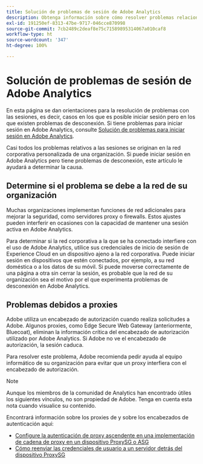 ```yaml
---
title: Solución de problemas de sesión de Adobe Analytics
description: Obtenga información sobre cómo resolver problemas relacionados con la desconexión de Adobe Analytics.
exl-id: 191250ef-8313-47be-9717-046cce870998
source-git-commit: 7cb2489c2deaf8e75c71589895314067a010caf8
workflow-type: ht
source-wordcount: '347'
ht-degree: 100%

---
```


# Solución de problemas de sesión de Adobe Analytics

En esta página se dan orientaciones para la resolución de problemas con las sesiones, es decir, casos en los que es posible iniciar sesión pero en los que existen problemas de desconexión. Si tiene problemas para iniciar sesión en Adobe Analytics, consulte [Solución de problemas para iniciar sesión en Adobe Analytics](troubleshoot-login.md).

Casi todos los problemas relativos a las sesiones se originan en la red corporativa personalizada de una organización. Si puede iniciar sesión en Adobe Analytics pero tiene problemas de desconexión, este artículo le ayudará a determinar la causa.

## Determine si el problema se debe a la red de su organización

Muchas organizaciones implementan funciones de red adicionales para mejorar la seguridad, como servidores proxy o firewalls. Estos ajustes pueden interferir en ocasiones con la capacidad de mantener una sesión activa en Adobe Analytics.

Para determinar si la red corporativa a la que se ha conectado interfiere con el uso de Adobe Analytics, utilice sus credenciales de inicio de sesión de Experience Cloud en un dispositivo ajeno a la red corporativa. Puede iniciar sesión en dispositivos que estén conectados, por ejemplo, a su red doméstica o a los datos de su móvil. Si puede moverse correctamente de una página a otra sin cerrar la sesión, es probable que la red de su organización sea el motivo por el que experimenta problemas de desconexión en Adobe Analytics.

## Problemas debidos a proxies

Adobe utiliza un encabezado de autorización cuando realiza solicitudes a Adobe. Algunos proxies, como Edge Secure Web Gateway (anteriormente, Bluecoat), eliminan la información crítica del encabezado de autorización utilizado por Adobe Analytics. Si Adobe no ve el encabezado de autorización, la sesión caduca.

Para resolver este problema, Adobe recomienda pedir ayuda al equipo informático de su organización para evitar que un proxy interfiera con el encabezado de autorización.

>[!NOTE]
>
>Aunque los miembros de la comunidad de Analytics han encontrado útiles los siguientes vínculos, no son propiedad de Adobe. Tenga en cuenta esta nota cuando visualice su contenido.

Encontrará información sobre los proxies de y sobre los encabezados de autenticación aquí:

* [Configure la autenticación de proxy ascendente en una implementación de cadena de proxy en un dispositivo ProxySG o ASG](https://knowledge.broadcom.com/external/article/169255/configure-upstream-proxy-authentication.html)
* [Cómo reenviar las credenciales de usuario a un servidor detrás del dispositivo ProxySG ](https://knowledge.broadcom.com/external/article/165859/how-to-forward-user-credentials-to-a-ser.html)
